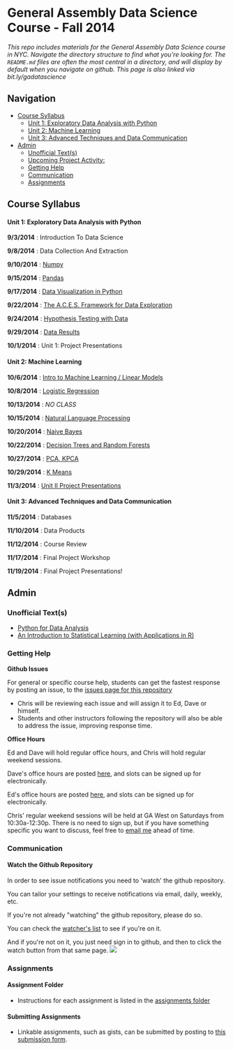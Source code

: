 # General Assembly Data Science Course - Fall 2014

*This repo includes materials for the General Assembly Data Science course in NYC. Navigate the directory structure to find what you're looking for. The `README.md` files are often the most central in a directory, and will display by default when you navigate on github. This page is also linked via bit.ly/gadatascience*



## Navigation 

- [Course Syllabus](#user-content-course-syllabus)
	- [Unit 1: Exploratory Data Analysis with Python](#user-content-unit-1-exploratory-data-analysis-with-python)
	- [Unit 2: Machine Learning](#user-content-unit-2-machine-learning)
	- [Unit 3: Advanced Techniques and Data Communication](#user-content-unit-3-advanced-techniques-and-data-communication)
- [Admin](#user-content-admin)
	- [Unofficial Text(s)](#user-content-unofficial-texts)
	- [Upcoming Project Activity:](#user-content-upcoming-project-activity)
	- [Getting Help](#user-content-getting-help)
	- [Communication](#user-content-communication)
	- [Assignments](#user-content-assignments)


## Course Syllabus

#### Unit 1: Exploratory Data Analysis with Python

 **9/3/2014** : Introduction To Data Science
 
 **9/8/2014** : Data Collection And Extraction
 
 **9/10/2014** : [Numpy](https://github.com/TeachingDataScience/data-science-course/tree/forstudentviewing/03_numpy)
 
 **9/15/2014** : [Pandas](https://github.com/TeachingDataScience/data-science-course/tree/forstudentviewing/04_pandas)
 
 **9/17/2014** : [Data Visualization in Python](https://github.com/TeachingDataScience/data-science-course/tree/forstudentviewing/05_Data_Visualization)
 
 **9/22/2014** : [The A.C.E.S. Framework for Data Exploration](06_EDA/)
 
 **9/24/2014** : [Hypothesis Testing with Data](https://github.com/TeachingDataScience/data-science-course/tree/forstudentviewing/07_experimental_design)
 
 **9/29/2014** : [Data Results](08_data_results/)
 
 **10/1/2014** : Unit 1: Project Presentations
 
 
#### Unit 2: Machine Learning
 
 **10/6/2014** : [Intro to Machine Learning / Linear Models](https://github.com/TeachingDataScience/data-science-course/tree/forstudentviewing/09_linear_regression)
 
 **10/8/2014** : [Logistic Regression](10_logistic/)
 
 **10/13/2014** : *NO CLASS*
 
**10/15/2014** :    [Natural Language Processing](https://github.com/TeachingDataScience/data-science-course/tree/forstudentviewing/11_nltk)

**10/20/2014** :    [Naive Bayes](12_Naive_Bayes)

**10/22/2014** :    [Decision Trees and Random Forests](13_decision_trees)

**10/27/2014** :  [PCA, KPCA](14_pca)

**10/29/2014** :  [K Means](15_kmeans)

**11/3/2014** :   [Unit II Project Presentations](https://github.com/TeachingDataScience/data-science-course/blob/forstudentviewing/assignments/110214_Unit_II_Project_Supervised_Learning.md)

#### Unit 3: Advanced Techniques and Data Communication

**11/5/2014** :  Databases

**11/10/2014** :  Data Products

**11/12/2014** :  Course Review

**11/17/2014** :  Final Project Workshop

**11/19/2014** :  Final Project Presentations!

 
 
 
<!-- 
 
 To remove dates: http://regexr.com/39gbs 
 
--> 
 

## Admin

### Unofficial Text(s)
* [Python for Data Analysis](http://shop.oreilly.com/product/0636920023784.do)
* [An Introduction to Statistical Learning (with Applications in R)](http://www-bcf.usc.edu/~gareth/ISL/)


### Getting Help

**Github Issues**

For general or specific course help, students can get the fastest response by posting an issue, to the [issues page for this repository](https://github.com/TeachingDataScience/data-science-course/issues)

* Chris will be reviewing each issue and will assign it to Ed, Dave or himself.
* Students and other instructors following the repository will also be able to address the issue, improving response time.


**Office Hours**

Ed and Dave will hold regular office hours, and Chris will hold regular weekend sessions.

Dave's office hours are posted [here](https://accounts.google.com/ServiceLogin?service=cl&passive=1209600&continue=https://www.google.com/calendar/selfsched?sstoken%3DUUJjNUJzODlzeDdPfGRlZmF1bHR8MTQ3MjQwYzU4M2M3NmFkODRhMTdhN2Y1MDNlNjE2NGI&followup=https://www.google.com/calendar/selfsched?sstoken%3DUUJjNUJzODlzeDdPfGRlZmF1bHR8MTQ3MjQwYzU4M2M3NmFkODRhMTdhN2Y1MDNlNjE2NGI&scc=1), and slots can be signed up for electronically.

Ed's office hours are posted [here](https://www.google.com/calendar/selfsched?sstoken=UUowVUZtNDJlNGlJfGRlZmF1bHR8MDUxMjk5YmEzMDQyMTJkN2ZjZjY3NmUwNmVkMWZiNzg), and slots can be signed up for electronically.

Chris' regular weekend sessions will be held at GA West on Saturdays from 10:30a-12:30p. There is no need to sign up, but if you have something specific you want to discuss, feel free to [email me](mailto:rwc.sheehan@gmail.com?subject=DAT13%20Office%20Hours) ahead of time.

### Communication

#### Watch the Github Repository

In order to see issue notifications you need to 'watch' the github repository.

You can tailor your settings to receive notifications via email, daily, weekly, etc.

If you're not already "watching" the github repository, please do so.

You can check the [watcher's list](https://github.com/TeachingDataScience/data-science-course/watchers) to see if you're on it.

And if you're not on it, you just need sign in to github, and then to click the watch button from that same page.
![](http://note.io/XQGFnA)


### Assignments

#### Assignment Folder

* Instructions for each assignment is listed in the [assignments folder](assignments/)

#### Submitting Assignments

* Linkable assignments, such as gists, can be submitted by posting to [this submission form](https://docs.google.com/forms/d/1TzvQCYruLcTLzfCQBcjhp7INLZWvwErCqTaFCU7LhpE/viewform?usp=send_form).

<!--
* Some assigments may require submitting via google drive.  These should include the student last name in the filename and be placed in the appropriate folder of the [submissions google drive folder](https://drive.google.com/a/scaleanalytics.com/#folders/0B2_NWQOfrbk-WWhWNHROaDQ2YU0).
-->





 
 
